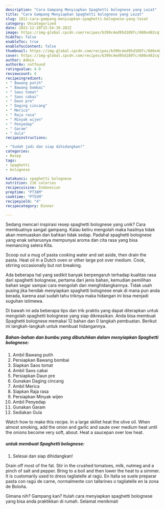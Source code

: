 ```yaml
---
description: "Cara Gampang Menyiapkan Spaghetti bolognese yang Lezat"
title: "Cara Gampang Menyiapkan Spaghetti bolognese yang Lezat"
slug: 1811-cara-gampang-menyiapkan-spaghetti-bolognese-yang-lezat
category: Uncategorized
date: 2022-12-20T15:54:39.281Z
image: https://img-global.cpcdn.com/recipes/b399c4ed95d1897c/680x482cq70/spaghetti-bolognese-foto-resep-utama.jpg
hideToc: false
enableToc: true
enableTocContent: false
thumbnail: https://img-global.cpcdn.com/recipes/b399c4ed95d1897c/680x482cq70/spaghetti-bolognese-foto-resep-utama.jpg
cover: https://img-global.cpcdn.com/recipes/b399c4ed95d1897c/680x482cq70/spaghetti-bolognese-foto-resep-utama.jpg
author: Admin
authorAv: notfound
ratingvalue: 4.9
reviewcount: 4
recipeingredient:
- " Bawang putih"
- " Bawang bombai"
- " Saos tomat"
- " Saos cabai"
- " Daun pre"
- " Daging cincang"
- " Merica"
- " Raja rasa"
- " Minyak wijen"
- " Penyedap"
- " Garam"
- " Gula"
recipeinstructions:

- "Sudah jadi dan siap dihidangkan!"
categories:
- Resep
tags:
- spaghetti
- bolognese

katakunci: spaghetti bolognese 
nutrition: 216 calories
recipecuisine: Indonesian
preptime: "PT38M"
cooktime: "PT55M"
recipeyield: "4"
recipecategory: Dinner

---
```





Sedang mencari inspirasi resep spaghetti bolognese yang unik? Cara membuatnya sangat gampang. Kalau keliru mengolah maka hasilnya tidak akan memuaskan dan bahkan tidak sedap. Padahal spaghetti bolognese yang enak seharusnya mempunyai aroma dan cita rasa yang bisa memancing selera Kita.





Scoop out a mug of pasta cooking water and set aside, then drain the pasta. Heat oil in a Dutch oven or other large pot over medium. Cook, stirring occasionally but not breaking.

Ada beberapa hal yang sedikit banyak berpengaruh terhadap kualitas rasa dari spaghetti bolognese, pertama dari jenis bahan, kemudian pemilihan bahan segar sampai cara mengolah dan menghidangkannya. Tidak usah pusing jika hendak menyiapkan spaghetti bolognese enak di mana pun anda berada, karena asal sudah tahu triknya maka hidangan ini bisa menjadi suguhan istimewa.






Di bawah ini ada beberapa tips dan trik praktis yang dapat diterapkan untuk mengolah spaghetti bolognese yang siap dikreasikan. Anda bisa membuat Spaghetti bolognese memakai 12 bahan dan 0 langkah pembuatan. Berikut ini langkah-langkah untuk membuat hidangannya.

<!--inarticleads1-->

##### Bahan-bahan dan bumbu yang dibutuhkan dalam menyiapkan Spaghetti bolognese:

1. Ambil  Bawang putih
1. Persiapkan  Bawang bombai
1. Siapkan  Saos tomat
1. Ambil  Saos cabai
1. Persiapkan  Daun pre
1. Gunakan  Daging cincang
1. Ambil  Merica
1. Siapkan  Raja rasa
1. Persiapkan  Minyak wijen
1. Ambil  Penyedap
1. Gunakan  Garam
1. Sediakan  Gula


Watch how to make this recipe. In a large skillet heat the olive oil. When almost smoking, add the onion and garlic and saute over medium heat until the onions become very soft, about. Heat a saucepan over low heat. 

<!--inarticleads2-->

#####  untuk membuat Spaghetti bolognese:


1. Selesai dan siap dihidangkan!

Drain off most of the fat. Stir in the crushed tomatoes, milk, nutmeg and a pinch of salt and pepper. Bring to a boil and then lower the heat to a simmer. It is customarily used to dress tagliatelle al ragù. En Italia se suele preparar pasta con ragú de carne, normalmente con tallarines o tagliatelle en la zona de Boloña. 

Gimana nih? Gampang kan? Itulah cara menyiapkan spaghetti bolognese yang bisa anda praktikkan di rumah. Selamat menikmati
